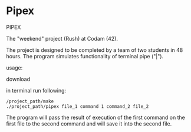 # Pipex

PIPEX

The "weekend" project (Rush) at Codam (42).

The project is designed to be completed by a team of two students in 48 hours.
The program simulates functionality of terminal pipe ("|").

usage:

download

in terminal run following:

	/project_path/make
	./project_path/pipex file_1 command 1 command_2 file_2

The program will pass the result of execution of the first command on the first file to the second command and will save it into the second file.